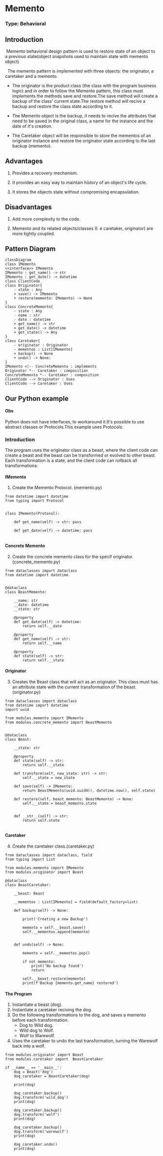 # Memento

### Type: Behavioral

## Introduction

&nbsp;Memento behavioral design pattern is used to restore state of an object to a previous state(object snapshots used to maintain state with memento object)

&nbsp; The memento pattern is implemented with three objects: the originator, a caretaker and a memento.<br>

* The originator is the product class (the class with the program business logic) and in order to follow the Memento pattern, this class must implements the methods save and restore.The save method will create a backup of the class' current state.The restore method will recive a backup and restore the class state according to it.

* The Memento object is the backup, it needs to recive the attributes that need to be saved in the original class, a name for the instance and the date of it's creation.

* The Caretaker object will be responsible to store the mementos of an originator instance and restore the originator state according to the last backup (memento).


## Advantages

1. Provides a recovery mechanism.

2. It provides an easy way to maintain history of an object's life cycle.

3. It stores the objects state without compromising encapsulation.


## Disadvantages

1. Add more complexity to the code.

2. Memento and its related objects/classes (I. e caretaker, originator) are more tightly coupled.

## Pattern Diagram
```mermaid
classDiagram
class IMemento
<<interface>> IMemento
IMemento : get_name() -> str
IMemento : get_date() -> datetime
class ClientCode
class Originator{
    - state : Any
    + save() -> IMemento
    + restore(memento: IMemento) -> None
}
class ConcreteMemento{
    - state : Any
    - name : str
    - date : datetime
    + get_name() -> str
    + get_date() -> datetime
    + get_state() -> Any
}
class Caretaker{
    - originator : Originator
    - mementos : List[IMemento]
    + backup() -> None
    + undo() -> None:
}
IMemento <|-- ConcreteMemento : implements
Originator *-- Caretaker : composition
ConcreteMemento *-- Caretaker : composition
ClientCode --> Originator : Uses
ClientCode --> Caretaker : Uses

```

## Our Python example

#### Obs

Python does not have interfaces, to workaround it.It's possible to use abstract classes or Protocols.This example uses Protocols. 

### Introduction

The program uses the originator class as a beast, where the client code can create a beast and the beast can be transformed or evolved to other beast. Each transformation is a state, and the client code can rollback all transformations.

#### IMemento

1. Create the Memento Protocol. (memento.py) 

```
from datetime import datetime
from typing import Protocol


class IMemento(Protocol):
    
    def get_name(self) -> str: pass
    
    def get_date(self) -> datetime: pass
        
```

#### Concrete Memento

2. Create the concrete memento class for the specif originator. (concrete_memento.py)

```
from dataclasses import dataclass
from datetime import datetime


@dataclass
class BeastMemento:
    
    __name: str
    __date: datetime
    __state: str
    
    @property
    def get_date(self) -> datetime:
        return self.__date
    
    @property
    def get_name(self) -> str:
        return self.__name
    
    @property
    def state(self) -> str:
        return self.__state

```

#### Originator

3. Creates the Beast class that will act as an originator. This class must has an attribute state with the current transformation of the beast.(originator.py)

```
from dataclasses import dataclass
from datetime import datetime
import uuid

from modules.memento import IMemento
from modules.concrete_memento import BeastMemento


@dataclass
class Beast:
    
    __state: str
    
    @property
    def state(self) -> str:
        return self.__state
    
    def transform(self, new_state: str) -> str:
        self.__state = new_state
        
    def save(self) -> IMemento:
        return BeastMemento(uuid.uuid4(), datetime.now(), self.state)
    
    def restore(self, beast_memento: BeastMemento) -> None:
        self.__state = beast_memento.state
        
    
    def __str__(self) -> str:
        return self.state
        
```

#### Caretaker

4. Create the caretaker class.(caretaker.py)

```
from dataclasses import dataclass, field
from typing import List

from modules.memento import IMemento
from modules.originator import Beast

@dataclass
class BeastCaretaker:
    
    __beast: Beast 
    
    __mementos : List[IMemento] = field(default_factory=list)
    
    def backup(self) -> None:
        
        print('Creating a new Backup')
        
        memento = self.__beast.save()
        self.__mementos.append(memento)
   
   
    def undo(self) -> None:
        
        memento = self.__mementos.pop()
        
        if not memento:
            print('No backup found')
            return
        
        self.__beast.restore(memento)
        print(f'Backup {memento.get_name} restored')
```

#### The Program

1. Instantiate a beast (dog).
2. Instantiate a caretaker reciving the dog.
3. Do the following transformations to the dog, and saves a memento before each transformation:
    * Dog to Wild dog.
    * Wild dog to Wolf.
    * Wolf to Warewolf.
4. Uses the caretaker to undo the last transformation, turning the Warewolf back into a wolf.

```
from modules.originator import Beast
from modules.caretaker import  BeastCaretaker

if __name__ == '__main__':
    dog = Beast('dog')
    dog_caretaker = BeastCaretaker(dog)
    
    print(dog)
    
    dog_caretaker.backup()
    dog.transform('wild_dog')
    print(dog)
    
    dog_caretaker.backup()
    dog.transform('wolf')
    print(dog)
    
    dog_caretaker.backup()
    dog.transform('warewolf')
    print(dog)
    
    dog_caretaker.undo()
    print(dog)
```

